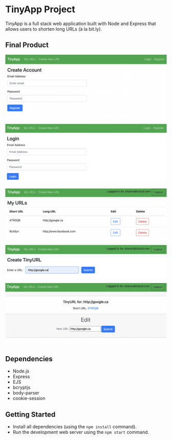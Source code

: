 # TinyApp Project

TinyApp is a full stack web application built with Node and Express that allows users to shorten long URLs (à la bit.ly).

## Final Product

!["Screenshot of Register page"](https://github.com/sharonshlee/tinyapp/blob/master/docs/user_register.png)

!["Screenshot of Login page"](https://github.com/sharonshlee/tinyapp/blob/master/docs/user_login.png)

!["Screenshot of URLs page"](https://github.com/sharonshlee/tinyapp/blob/master/docs/urls_list.png)

!["Screenshot of Add URL page"](https://github.com/sharonshlee/tinyapp/blob/master/docs/urls_new.png)

!["Screenshot of Edit URL page"](https://github.com/sharonshlee/tinyapp/blob/master/docs/urls_edit.png)

## Dependencies

- Node.js
- Express
- EJS
- bcryptjs
- body-parser
- cookie-session

## Getting Started

- Install all dependencies (using the `npm install` command).
- Run the development web server using the `npm start` command.

